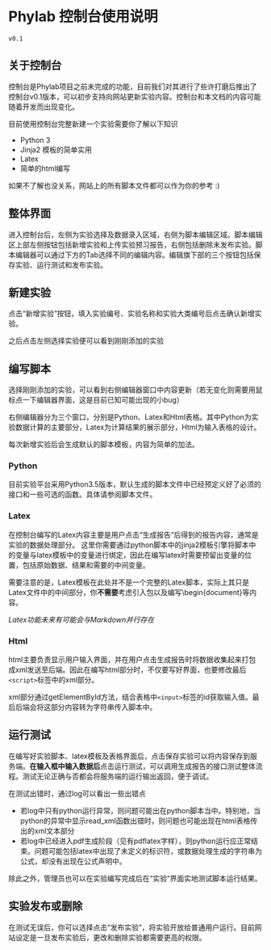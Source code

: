 # Phylab 控制台使用说明

`v0.1`

## 关于控制台

控制台是Phylab项目之前未完成的功能，目前我们对其进行了些许打磨后推出了控制台v0.1版本，可以初步支持向网站更新实验内容。控制台和本文档的内容可能随着开发而出现变化。

目前使用控制台完整新建一个实验需要你了解以下知识

* Python 3
* Jinja2 模板的简单实用
* Latex
* 简单的html编写

如果不了解也没关系，网站上的所有脚本文件都可以作为你的参考 :)

## 整体界面

进入控制台后，左侧为实验选择及数据录入区域，右侧为脚本编辑区域。脚本编辑区上部左侧按钮包括新增实验和上传实验预习报告，右侧包括删除未发布实验。脚本编辑器可以通过下方的Tab选择不同的编辑内容。编辑旗下部的三个按钮包括保存实验、运行测试和发布实验。

## 新建实验

点击“新增实验”按钮，填入实验编号、实验名称和实验大类编号后点击确认新增实验。

之后点击左侧选择实验便可以看到刚刚添加的实验

## 编写脚本

选择刚刚添加的实验，可以看到右侧编辑器窗口中内容更新（若无变化则需要用鼠标点一下编辑器界面，这是目前已知可能出现的小bug）

右侧编辑器分为三个窗口，分别是Python、Latex和Html表格。其中Python为实验数据计算的主要部分，Latex为计算结果的展示部分，Html为输入表格的设计。

每次新增实验后会生成默认的脚本模板，内容为简单的加法。

### Python

目前实验平台采用Python3.5版本，默认生成的脚本文件中已经预定义好了必须的接口和一些可选的函数。具体请参阅脚本文件。

### Latex

在控制台编写的Latex内容主要是用户点击“生成报告”后得到的报告内容，通常是实验的数据处理部分。
这里你需要通过python脚本中的jinja2模板引擎将脚本中的变量与latex模板中的变量进行绑定，因此在编写latex时需要预留出变量的位置，包括原始数据、结果和需要的中间变量。

需要注意的是，Latex模板在此处并不是一个完整的Latex脚本，实际上其只是Latex文件中的中间部分，你**不需要**考虑引入包以及编写\begin{document}等内容。

*Latex功能未来有可能会与Markdown并行存在*

### Html

html主要负责显示用户输入界面，并在用户点击生成报告时将数据收集起来打包成xml发送至后端。因此在编写html部分时，不仅要写好界面，也要修改最后`<script>`标签中的xml部分。

xml部分通过getElementById方法，结合表格中`<input>`标签的id获取输入值。最后后端会将这部分内容转为字符串传入脚本中。


## 运行测试

在编写好实验脚本、latex模板及表格界面后，点击保存实验可以将内容保存到服务端。**在输入框中输入数据后**点击运行测试，可以调用生成报告的接口测试整体流程。测试无论正确与否都会将服务端的运行输出返回，便于调试。

在测试出错时，通过log可以看出一些出错点

* 若log中只有python运行异常，则问题可能出在python脚本当中。特别地，当python的异常中显示read_xml函数出错时，则问题也可能出现在html表格传出的xml文本部分
* 若log中已经进入pdf生成阶段（见有pdflatex字样），则python运行应正常结束。问题可能包括latex中出现了未定义的标识符，或数据处理生成的字符串为公式，却没有出现在公式声明中。

除此之外，管理员也可以在实验编写完成后在“实验”界面实地测试脚本运行结果。

## 实验发布或删除

在测试无误后，你可以选择点击“发布实验”，将实验开放给普通用户运行。目前网站设定是一旦发布实验后，更改和删除实验都需要更高的权限。

